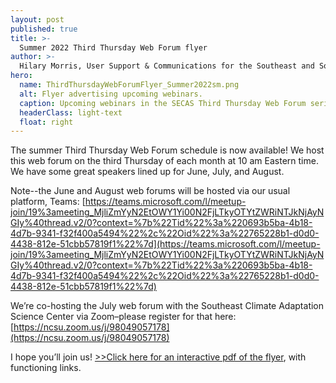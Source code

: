```yaml
---
layout: post
published: true
title: >-
  Summer 2022 Third Thursday Web Forum flyer
author: >-
  Hilary Morris, User Support & Communications for the Southeast and South Atlantic Blueprints
hero:
  name: ThirdThursdayWebForumFlyer_Summer2022sm.png
  alt: Flyer advertising upcoming webinars.
  caption: Upcoming webinars in the SECAS Third Thursday Web Forum series.
  headerClass: light-text
  float: right
---
```

The summer Third Thursday Web Forum schedule is now available! We host this web forum on the third Thursday of each month at 10 am Eastern time. We have some great speakers lined up for June, July, and August.<!--more-->

Note--the June and August web forums will be hosted via our usual platform, Teams: [https://teams.microsoft.com/l/meetup-join/19%3ameeting_MjliZmYyN2EtOWY1Yi00N2FjLTkyOTYtZWRiNTJkNjAyNGIy%40thread.v2/0?context=%7b%22Tid%22%3a%220693b5ba-4b18-4d7b-9341-f32f400a5494%22%2c%22Oid%22%3a%22765228b1-d0d0-4438-812e-51cbb57819f1%22%7d](https://teams.microsoft.com/l/meetup-join/19%3ameeting_MjliZmYyN2EtOWY1Yi00N2FjLTkyOTYtZWRiNTJkNjAyNGIy%40thread.v2/0?context=%7b%22Tid%22%3a%220693b5ba-4b18-4d7b-9341-f32f400a5494%22%2c%22Oid%22%3a%22765228b1-d0d0-4438-812e-51cbb57819f1%22%7d)

We’re co-hosting the July web forum with the Southeast Climate Adaptation Science Center via Zoom–please register for that here: [https://ncsu.zoom.us/j/98049057178](https://ncsu.zoom.us/j/98049057178)

I hope you’ll join us! <a href="http://secassoutheast.org/pdf/ThirdThursdayWebForumFlyer_Summer2022_sm.pdf">>>Click here for an interactive pdf of the flyer</a>, with functioning links.
